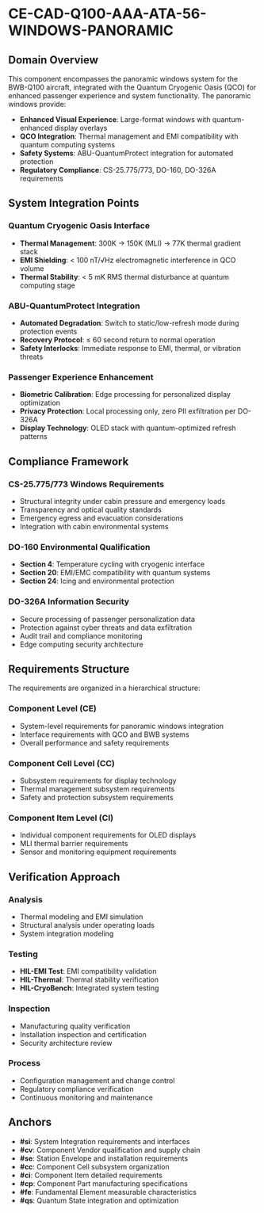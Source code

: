 # CE-CAD-Q100-AAA-ATA-56-WINDOWS-PANORAMIC

<a id="si"></a> <a id="cv"></a> <a id="se"></a> <a id="cc"></a> <a id="ci"></a> <a id="cp"></a> <a id="fe"></a> <a id="qs"></a>

## Domain Overview

This component encompasses the panoramic windows system for the BWB-Q100 aircraft, integrated with the Quantum Cryogenic Oasis (QCO) for enhanced passenger experience and system functionality. The panoramic windows provide:

- **Enhanced Visual Experience**: Large-format windows with quantum-enhanced display overlays
- **QCO Integration**: Thermal management and EMI compatibility with quantum computing systems
- **Safety Systems**: ABU-QuantumProtect integration for automated protection
- **Regulatory Compliance**: CS-25.775/773, DO-160, DO-326A requirements

## System Integration Points

### Quantum Cryogenic Oasis Interface
- **Thermal Management**: 300K → 150K (MLI) → 77K thermal gradient stack
- **EMI Shielding**: < 100 nT/√Hz electromagnetic interference in QCO volume
- **Thermal Stability**: < 5 mK RMS thermal disturbance at quantum computing stage

### ABU-QuantumProtect Integration  
- **Automated Degradation**: Switch to static/low-refresh mode during protection events
- **Recovery Protocol**: ≤ 60 second return to normal operation
- **Safety Interlocks**: Immediate response to EMI, thermal, or vibration threats

### Passenger Experience Enhancement
- **Biometric Calibration**: Edge processing for personalized display optimization
- **Privacy Protection**: Local processing only, zero PII exfiltration per DO-326A
- **Display Technology**: OLED stack with quantum-optimized refresh patterns

## Compliance Framework

### CS-25.775/773 Windows Requirements
- Structural integrity under cabin pressure and emergency loads
- Transparency and optical quality standards
- Emergency egress and evacuation considerations
- Integration with cabin environmental systems

### DO-160 Environmental Qualification
- **Section 4**: Temperature cycling with cryogenic interface
- **Section 20**: EMI/EMC compatibility with quantum systems
- **Section 24**: Icing and environmental protection

### DO-326A Information Security
- Secure processing of passenger personalization data
- Protection against cyber threats and data exfiltration
- Audit trail and compliance monitoring
- Edge computing security architecture

## Requirements Structure

The requirements are organized in a hierarchical structure:

### Component Level (CE)
- System-level requirements for panoramic windows integration
- Interface requirements with QCO and BWB systems
- Overall performance and safety requirements

### Component Cell Level (CC)  
- Subsystem requirements for display technology
- Thermal management subsystem requirements
- Safety and protection subsystem requirements

### Component Item Level (CI)
- Individual component requirements for OLED displays
- MLI thermal barrier requirements
- Sensor and monitoring equipment requirements

## Verification Approach

### Analysis
- Thermal modeling and EMI simulation
- Structural analysis under operating loads
- System integration modeling

### Testing
- **HIL-EMI Test**: EMI compatibility validation
- **HIL-Thermal**: Thermal stability verification  
- **HIL-CryoBench**: Integrated system testing

### Inspection
- Manufacturing quality verification
- Installation inspection and certification
- Security architecture review

### Process
- Configuration management and change control
- Regulatory compliance verification
- Continuous monitoring and maintenance

## Anchors

- **#si**: System Integration requirements and interfaces
- **#cv**: Component Vendor qualification and supply chain
- **#se**: Station Envelope and installation requirements
- **#cc**: Component Cell subsystem organization
- **#ci**: Component Item detailed requirements
- **#cp**: Component Part manufacturing specifications
- **#fe**: Fundamental Element measurable characteristics  
- **#qs**: Quantum State integration and optimization